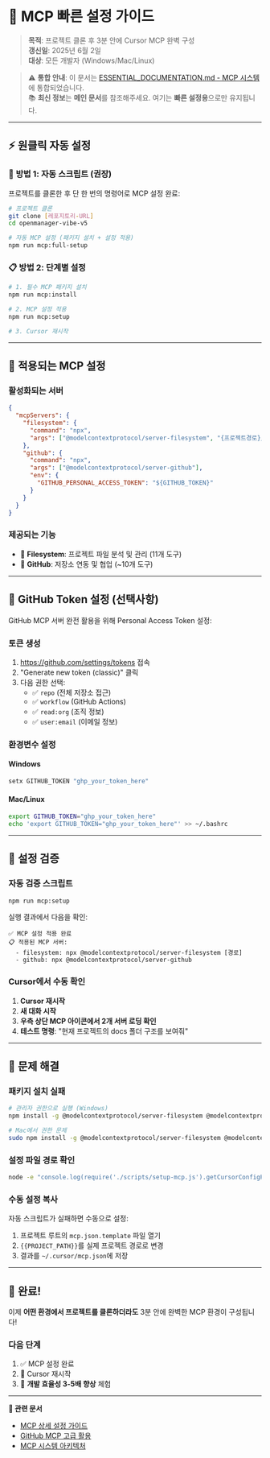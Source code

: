 # 🚀 MCP 빠른 설정 가이드

> **목적**: 프로젝트 클론 후 3분 안에 Cursor MCP 완벽 구성  
> **갱신일**: 2025년 6월 2일  
> **대상**: 모든 개발자 (Windows/Mac/Linux)

> ⚠️ **통합 안내**: 이 문서는 [ESSENTIAL_DOCUMENTATION.md - MCP 시스템](./ESSENTIAL_DOCUMENTATION.md#-mcp-시스템)에 통합되었습니다.  
> 📚 **최신 정보**는 **메인 문서**를 참조해주세요. 여기는 **빠른 설정용**으로만 유지됩니다.

---

## ⚡ 원클릭 자동 설정

### 🔧 **방법 1: 자동 스크립트 (권장)**

프로젝트를 클론한 후 단 한 번의 명령어로 MCP 설정 완료:

```bash
# 프로젝트 클론
git clone [레포지토리-URL]
cd openmanager-vibe-v5

# 자동 MCP 설정 (패키지 설치 + 설정 적용)
npm run mcp:full-setup
```

### 📋 **방법 2: 단계별 설정**

```bash
# 1. 필수 MCP 패키지 설치
npm run mcp:install

# 2. MCP 설정 적용
npm run mcp:setup

# 3. Cursor 재시작
```

---

## 🎯 적용되는 MCP 설정

### **활성화되는 서버**
```json
{
  "mcpServers": {
    "filesystem": {
      "command": "npx",
      "args": ["@modelcontextprotocol/server-filesystem", "{프로젝트경로}/docs", "{프로젝트경로}/src"]
    },
    "github": {
      "command": "npx", 
      "args": ["@modelcontextprotocol/server-github"],
      "env": {
        "GITHUB_PERSONAL_ACCESS_TOKEN": "${GITHUB_TOKEN}"
      }
    }
  }
}
```

### **제공되는 기능**
- 📁 **Filesystem**: 프로젝트 파일 분석 및 관리 (11개 도구)
- 🐙 **GitHub**: 저장소 연동 및 협업 (~10개 도구)

---

## 🔑 GitHub Token 설정 (선택사항)

GitHub MCP 서버 완전 활용을 위해 Personal Access Token 설정:

### **토큰 생성**
1. https://github.com/settings/tokens 접속
2. "Generate new token (classic)" 클릭
3. 다음 권한 선택:
   - ✅ `repo` (전체 저장소 접근)
   - ✅ `workflow` (GitHub Actions)
   - ✅ `read:org` (조직 정보)
   - ✅ `user:email` (이메일 정보)

### **환경변수 설정**

#### **Windows**
```powershell
setx GITHUB_TOKEN "ghp_your_token_here"
```

#### **Mac/Linux**
```bash
export GITHUB_TOKEN="ghp_your_token_here"
echo 'export GITHUB_TOKEN="ghp_your_token_here"' >> ~/.bashrc
```

---

## 🧪 설정 검증

### **자동 검증 스크립트**
```bash
npm run mcp:setup
```

실행 결과에서 다음을 확인:
```
✅ MCP 설정 적용 완료
📋 적용된 MCP 서버:
  - filesystem: npx @modelcontextprotocol/server-filesystem [경로]
  - github: npx @modelcontextprotocol/server-github
```

### **Cursor에서 수동 확인**
1. **Cursor 재시작**
2. **새 대화 시작**
3. **우측 상단 MCP 아이콘에서 2개 서버 로딩 확인**
4. **테스트 명령**: "현재 프로젝트의 docs 폴더 구조를 보여줘"

---

## 🔧 문제 해결

### **패키지 설치 실패**
```bash
# 관리자 권한으로 실행 (Windows)
npm install -g @modelcontextprotocol/server-filesystem @modelcontextprotocol/server-github

# Mac에서 권한 문제
sudo npm install -g @modelcontextprotocol/server-filesystem @modelcontextprotocol/server-github
```

### **설정 파일 경로 확인**
```bash
node -e "console.log(require('./scripts/setup-mcp.js').getCursorConfigPath())"
```

### **수동 설정 복사**
자동 스크립트가 실패하면 수동으로 설정:

1. 프로젝트 루트의 `mcp.json.template` 파일 열기
2. `{{PROJECT_PATH}}`를 실제 프로젝트 경로로 변경
3. 결과를 `~/.cursor/mcp.json`에 저장

---

## 🎉 완료!

이제 **어떤 환경에서 프로젝트를 클론하더라도** 3분 안에 완벽한 MCP 환경이 구성됩니다!

### **다음 단계**
1. ✅ MCP 설정 완료
2. 🔄 Cursor 재시작  
3. 🚀 **개발 효율성 3-5배 향상** 체험

---

**🔗 관련 문서**
- [MCP 상세 설정 가이드](./MCP_설정_적용_가이드.md)
- [GitHub MCP 고급 활용](./GITHUB_MCP_SETUP.md)
- [MCP 시스템 아키텍처](./WHY_MCP_AI_ENGINE.md) 
